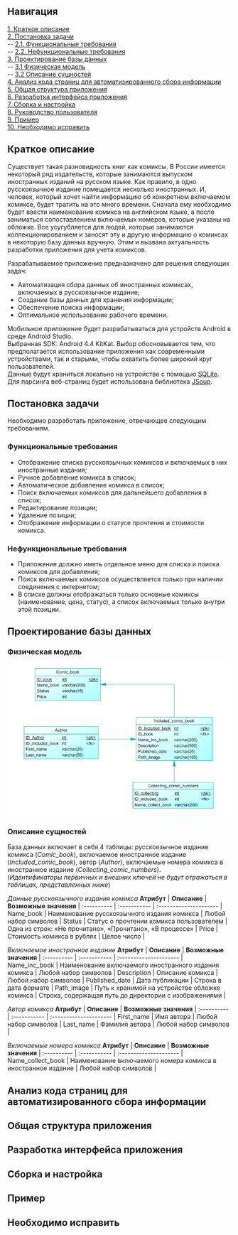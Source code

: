 ## Навигация   
[1. Краткое описание](#Description)  
[2. Постановка задачи](#Task)  
-- [2.1. Функциональные требования](#FunctionalRequirements)  
-- [2.2. Нефункциональные требования](#NonFunctionalRequirements)  
[3. Проектирование базы данных](#DBdesign)  
-- [3.1 Физическая модель](#PhysModel)  
-- [3.2 Описание сущностей](#EntityDB)  
[4. Анализ кода страниц для автоматизированного сбора информации](#AnalysisHtmlCode)  
[5. Общая структура приложения](#AppStructure)  
[6. Разработка интерфейса приложения](#AppInterface)  
[7. Сборка и настройка](#Build)  
[8. Руководство пользователя](#UserGuide)  
[9. Пример](#Example)  
[10. Необходимо исправить](#NeedFix)  
  
<a name="Description"><h2>Краткое описание</h2></a>
Существует такая разновидность книг как комиксы. В России имеется некоторый ряд издательств, которые занимаются выпуском иностранных изданий на русском языке. Как правило, в одно русскоязычное издание помещается несколько иностранных. И, человек, который хочет найти информацию об конкретном включаемом комиксе, будет тратить на это много времени. Сначала ему необходимо будет ввести наименование комикса на английском языке, а после заниматься сопоставлением включаемых номеров, которые указаны на обложке. Все усугубляется для людей, которые занимаются коллекционированием и заносят эту и другую информацию о комиксах в некоторую базу данных вручную. Этим и вызвана актуальность разработки приложения для учета комиксов.  
  
Разрабатываемое приложение предназначено для решения следующих задач:
* Автоматизация сбора данных об иностранных комиксах, включаемых в русскоязычное издание;
* Создание базы данных для хранения информации;
* Обеспечение поиска информации;
* Оптимальное использование рабочего времени.  
  
Мобильное приложение будет разрабатываться для устройств Android в среде Android Studio.  
Выбранная SDK: Android 4.4 KitKat. Выбор обосновывается тем, что предполагается использование приложения как современными устройствами, так и старыми, чтобы охватить более широкий круг пользователей.  
Данные будут храниться локально на устройстве с помощью [SQLite](https://blog.skillfactory.ru/glossary/sqlite/).  
Для парсинга веб-страниц будет использована библиотека [JSoup](https://jsoup.org/).

<a name="Task"><h2>Постановка задачи</h2></a>
Необходимо разработать приложение, отвечающее следующим требованиям.
<a name="FunctionalRequirements"><h3>Функциональные требования</h3></a>
* Отображение списка русскоязычных комиксов и включаемых в них иностранные издания;
* Ручное добавление комикса в список;
* Автоматическое добавление комикса в список;
* Поиск включаемых комиксов для дальнейшего добавления в список;
* Редактирование позиции;
* Удаление позиции;
* Отображение информации о статусе прочтения и стоимости комикса.  

<a name="NonFunctionalRequirements"><h3>Нефункциональные требования</h3></a>
* Приложение должно иметь отдельное меню для списка и поиска комиксов для добавления;
* Поиск включаемых комиксов осуществляется только при наличии соединения с интернетом;
* В списке должны отображаться только основные комиксы (наименование, цена, статус), а список включаемых только внутри этой позиции.

<a name="DBdesign"><h2>Проектирование базы данных</h2></a>
<a name="PhysModel"><h3>Физическая модель</h3></a>

<img src="https://github.com/1i10/ComicBooksLibrary/blob/master/DataBaseModel/DataBaseModel.png" title="Физическая модель базы данных для хранения информации о комиксах"/>  

<a name="EntityDB"><h3>Описание сущностей</h3></a>
База данных включает в себя 4 таблицы: русскоязычное издание комикса (*Comic_book*), включаемое иностранное издание (*Included_comic_book*), автор (*Author*), включаемые номера комикса в иностранное издание (*Collecting_comic_numbers*).  
(*Идентификаторы первичных и внешних ключей не будут отражаться в таблицах, представленных ниже*)
  
*Данные русскоязычного издания комикса*
**Атрибут** | **Описание** | **Возможные значения** |
:---------- | :----------- | :--------------------- |
Name_book | Наименование русскоязычного издания комикса | Любой набор символов |
Status | Статус о прочтении комикса пользователем | Одна из строк: «Не прочитано», «Прочитано», «В процессе» |
Price | Стоимость комикса в рублях | Целое число |
  
*Включаемое иностранное издание*
**Атрибут** | **Описание** | **Возможные значения** |
:---------- | :----------- | :--------------------- |
Name_inc_book | Наименование включаемого иностранного издания комикса | Любой набор символов |
Description | Описание комикса | Любой набор символов |
Published_date | Дата публикации | Строка в дата формате |
Path_image | Путь к хранимой на устройстве обложке комикса | Строка, содержащая путь до директории с изображениями |
  
*Автор комикса*
**Атрибут** | **Описание** | **Возможные значения** |
:---------- | :----------- | :--------------------- |
First_name | Имя автора | Любой набор символов |
Last_name | Фамилия автора | Любой набор символов |
  
*Включаемые номера комикса*
**Атрибут** | **Описание** | **Возможные значения** |
:---------- | :----------- | :--------------------- |
Name_collect_book | Наименование включаемого номера комикса в иностранное издание | Любой набор символов |

<a name="AnalysisHtmlCode"><h2>Анализ кода страниц для автоматизированного сбора информации</h2></a>
<a name="AppStructure"><h2>Общая структура приложения</h2></a>
<a name="AppInterface"><h2>Разработка интерфейса приложения</h2></a>
<a name="AppStructure"><h2>Сборка и настройка</h2></a>
<a name="Example"><h2>Пример</h2></a>
<a name="NeedFix"><h2>Необходимо исправить</h2></a>

